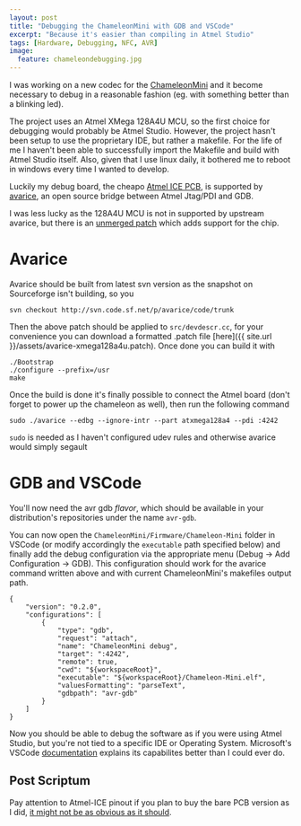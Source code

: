 ```yaml
---
layout: post
title: "Debugging the ChameleonMini with GDB and VSCode"
excerpt: "Because it's easier than compiling in Atmel Studio"
tags: [Hardware, Debugging, NFC, AVR]
image:
  feature: chameleondebugging.jpg
---
```


I was working on a new codec for the [ChameleonMini](https://github.com/emsec/ChameleonMini) and it become necessary to debug in a reasonable fashion (eg. with something better than a blinking led).

The project uses an Atmel XMega 128A4U MCU, so the first choice for debugging would probably be Atmel Studio. However, the project hasn't been setup to use the proprietary IDE, but rather a makefile. For the life of me I haven't been able to successfully import the Makefile and build with Atmel Studio itself. Also, given that I use linux daily, it bothered me to reboot in windows every time I wanted to develop.

Luckily my debug board, the cheapo [Atmel ICE PCB](https://www.digikey.it/product-detail/en/microchip-technology/ATATMEL-ICE-PCBA/ATATMEL-ICE-PCBA-ND/4753383), is supported by [avarice](http://avarice.sourceforge.net/), an open source bridge between Atmel Jtag/PDI and GDB.

I was less lucky as the 128A4U MCU is not in supported by upstream avarice, but there is an [unmerged patch](https://sourceforge.net/p/avarice/patches/24/) which adds support for the chip.

# Avarice #
Avarice should be built from latest svn version as the snapshot on Sourceforge isn't building, so you

    svn checkout http://svn.code.sf.net/p/avarice/code/trunk

Then the above patch should be applied to `src/devdescr.cc`, for your convenience you can download a formatted .patch file [here]({{ site.url }}/assets/avarice-xmega128a4u.patch). Once done you can build it with

    ./Bootstrap
    ./configure --prefix=/usr
    make

Once the build is done it's finally possible to connect the Atmel board (don't forget to power up the chameleon as well), then run the following command

    sudo ./avarice --edbg --ignore-intr --part atxmega128a4 --pdi :4242

`sudo` is needed as I haven't configured udev rules and otherwise avarice would simply segault

# GDB and VSCode #
You'll now need the avr gdb _flavor_, which should be available in your distribution's repositories under the name `avr-gdb`.

You can now open the `ChameleonMini/Firmware/Chameleon-Mini` folder in VSCode (or modify accordingly the `executable` path specified below) and finally add the debug configuration via the appropriate menu (Debug -> Add Configuration -> GDB). This configuration should work for the avarice command written above and with current ChameleonMini's makefiles output path.

    {
        "version": "0.2.0",
        "configurations": [
            {
                "type": "gdb",
                "request": "attach",
                "name": "ChameleonMini debug",
                "target": ":4242",
                "remote": true,
                "cwd": "${workspaceRoot}",
                "executable": "${workspaceRoot}/Chameleon-Mini.elf",
                "valuesFormatting": "parseText",
                "gdbpath": "avr-gdb"
            }
        ]
    }

Now you should be able to debug the software as if you were using Atmel Studio, but you're not tied to a specific IDE or Operating System. Microsoft's VSCode [documentation](https://code.visualstudio.com/docs/cpp/cpp-debug) explains its capabilites better than I could ever do.

## Post Scriptum
Pay attention to Atmel-ICE pinout if you plan to buy the bare PCB version as I did, [it might not be as obvious as it should](https://www.avrfreaks.net/comment/2548651#comment-2548651).
